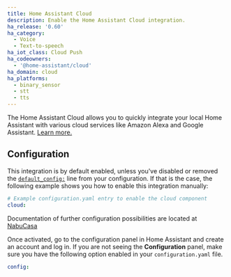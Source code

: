 ```yaml
---
title: Home Assistant Cloud
description: Enable the Home Assistant Cloud integration.
ha_release: '0.60'
ha_category:
  - Voice
  - Text-to-speech
ha_iot_class: Cloud Push
ha_codeowners:
  - '@home-assistant/cloud'
ha_domain: cloud
ha_platforms:
  - binary_sensor
  - stt
  - tts
---
```


The Home Assistant Cloud allows you to quickly integrate your local Home Assistant with various cloud services like Amazon Alexa and Google Assistant. [Learn more.](/cloud)

## Configuration

This integration is by default enabled, unless you've disabled or removed the [`default_config:`](/integrations/default_config/) line from your configuration. If that is the case, the following example shows you how to enable this integration manually:

```yaml
# Example configuration.yaml entry to enable the cloud component
cloud:
```

Documentation of further configuration possibilities are located at [NabuCasa](https://www.nabucasa.com/config/)

Once activated, go to the configuration panel in Home Assistant and create an account and log in. If you are not seeing the **Configuration** panel, make sure you have the following option enabled in your `configuration.yaml` file.

```yaml
config:
```
